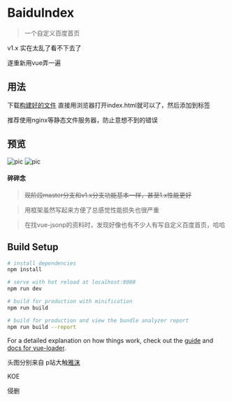 # BaiduIndex

> 一个自定义百度首页

v1.x 实在太乱了看不下去了

遂重新用vue弄一遍

## 用法

下载[构建好的文件](https://github.com/kooritea/BaiduIndex/releases/tag/v2.0.2)
直接用浏览器打开index.html就可以了，然后添加到标签

推荐使用nginx等静态文件服务器，防止意想不到的错误

## 预览
![pic](http://ww2.sinaimg.cn/large/005zWjpngy1fp0plow4s7j31gb0prtax)
![pic](http://ww2.sinaimg.cn/large/005zWjpngy1fp0pn48g0bj31gf0prdii)

#### 碎碎念

>~~现阶段master分支和v1.x分支功能基本一样，甚至1.x性能更好~~

>用框架虽然写起来方便了总感觉性能损失也很严重

>在找vue-jsonp的资料时，发现好像也有不少人有写自定义百度首页，哈哈

## Build Setup

``` bash
# install dependencies
npm install

# serve with hot reload at localhost:8080
npm run dev

# build for production with minification
npm run build

# build for production and view the bundle analyzer report
npm run build --report
```

For a detailed explanation on how things work, check out the [guide](http://vuejs-templates.github.io/webpack/) and [docs for vue-loader](http://vuejs.github.io/vue-loader).

头图分别来自
p站大触[雅沫](https://www.pixiv.net/member_illust.php?mode=medium&illust_id=42853451)

KOE

侵删